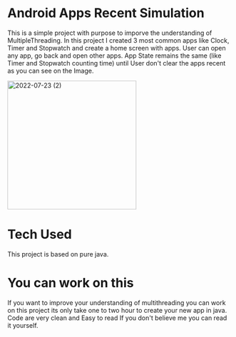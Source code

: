 # Android Apps Recent Simulation
This is a simple project with purpose to imporve the understanding of MultipleThreading. In this project I created 3 most common apps like Clock, Timer and Stopwatch and create a home screen with apps. User can open any app, go back and open other apps. App State remains the same (like Timer and Stopwatch counting time) until User don't clear the apps recent as you can see on the Image.

<img width="289" alt="2022-07-23 (2)" src="https://user-images.githubusercontent.com/48551992/180604979-f0293a64-3432-46c7-b466-a565f58f6192.png">

# Tech Used
This project is based on pure java.

# You can work on this
If you want to improve your understanding of multithreading you can work on this project its only take one to two hour to create your new app in java. Code are very clean and Easy to read If you don't believe me you can read it yourself.
